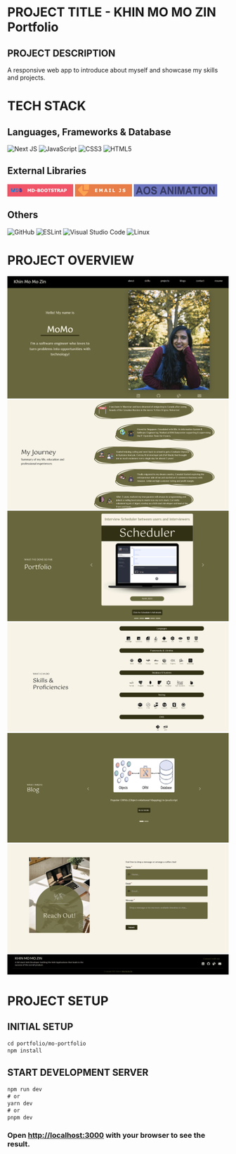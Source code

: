 # 
# PROJECT TITLE - KHIN MO MO ZIN Portfolio

## PROJECT DESCRIPTION

A responsive web app to introduce about myself and showcase my skills and projects.


# TECH STACK #

## Languages, Frameworks & Database ##

![Next JS](https://img.shields.io/badge/Next-black?style=for-the-badge&logo=next.js&logoColor=white)
![JavaScript](https://img.shields.io/badge/javascript-%23323330.svg?style=for-the-badge&logo=javascript&logoColor=%23F7DF1E)
![CSS3](https://img.shields.io/badge/css3-%231572B6.svg?style=for-the-badge&logo=css3&logoColor=white)
![HTML5](https://img.shields.io/badge/html5-%23E34F26.svg?style=for-the-badge&logo=html5&logoColor=white)


## External Libraries ##
<div style="display: flex; margin-bottom:15px">
<img src="doc/mdb.jpg" height="28" width=150 alt="mdbootstrap" style="padding-right: 4px">
<img src="doc/email.jpg" height="28" width=130 alt="mdbootstrap" style="padding-right: 4px">
<img src="doc/AOS.jpg" height="28" width=190 alt="mdbootstrap" style="padding-right: 4px">

</div>

## Others
![GitHub](https://img.shields.io/badge/github-%23121011.svg?style=for-the-badge&logo=github&logoColor=white)
![ESLint](https://img.shields.io/badge/ESLint-4B3263?style=for-the-badge&logo=eslint&logoColor=white)
![Visual Studio Code](https://img.shields.io/badge/Visual%20Studio%20Code-0078d7.svg?style=for-the-badge&logo=visual-studio-code&logoColor=white)
![Linux](https://img.shields.io/badge/Linux-FCC624?style=for-the-badge&logo=linux&logoColor=black)

# PROJECT OVERVIEW #
![intro](doc/1.intro.jpg)
![my journey](doc/2.journey.jpg)
![my portfolio](doc/3.portfolio.jpg)
![my skills](doc/4.skill.jpg)
![my blog](doc/5.blog.jpg)
![contact me](doc/6.contact.jpg)
![footer](doc/7.footer.jpg)

# PROJECT SETUP #

## INITIAL SETUP
```
cd portfolio/mo-portfolio
npm install
```

## START DEVELOPMENT SERVER

```
npm run dev
# or
yarn dev
# or
pnpm dev
```

### Open [http://localhost:3000](http://localhost:3000) with your browser to see the result.



